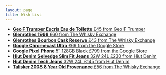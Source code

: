 ```yaml
---
layout: page
title: Wish List
---
```


<ul class="list--index">
<li class="list--index__item">
    <a href="https://www.trumpers.com/product_detail.cfm?product=111547181">
        <strong>Geo F Trumper Eucris Eau de Toilette</strong>
        <span class="text--meta">£45 from Geo F Trumper</span>
    </a>
</li>
    <li class="list--index__item">
        <a href="https://www.thewhiskyexchange.com/p/12306/glenrothes-1998-bot2014">
            <strong>Glenrothes 1998</strong>
            <span class="text--meta">£60 from The Whisky Exchange</span>
        </a>
    </li>
    <li class="list--index__item">
        <a href="https://www.thewhiskyexchange.com/p/33677/glenrothes-bourbon-cask-reserve">
            <strong>Glenrothes Bourbon Cask Reserve</strong>
            <span class="text--meta">£43 from The Whisky Exchange</span>
        </a>
    </li>
    <li class="list--index__item">
        <a href="https://store.google.com/product/chromecast_ultra">
            <strong>Google Chromecast Ultra</strong>
            <span class="text--meta">£69 from the Google Store</span>
        </a>
    </li>
    <li class="list--index__item">
        <a href="https://store.google.com/config/pixel_phone">
            <strong>Google Pixel Phone</strong> 5&Prime; 128GB Black
            <span class="text--meta">£799 from the Google Store</span>
        </a>
    </li>
    <li class="list--index__item">
        <a href="http://hiutdenim.co.uk/products/selvedge-denim-hacks-2014">
            <strong>Hiut Denim Selvedge Slim Fit Jeans</strong> 32W 24L
            <span class="text--meta">£230 from Hiut Denim</span>
        </a>
    </li>
    <li class="list--index__item">
        <a href="http://hiutdenim.co.uk/products/tech-jean">
            <strong>Hiut Denim Tech Jeans</strong> 32W 24L
            <span class="text--meta">£145 from Hiut Denim</span>
        </a>
    </li>
    <li class="list--index__item">
        <a href="https://www.thewhiskyexchange.com/p/34009/talisker-2008-8-year-old-provenance">
            <strong>Talisker 2008 8 Year Old Provenance</strong>
            <span class="text--meta">£56 from The Whisky Exchange</span>
        </a>
    </li>
</ul>